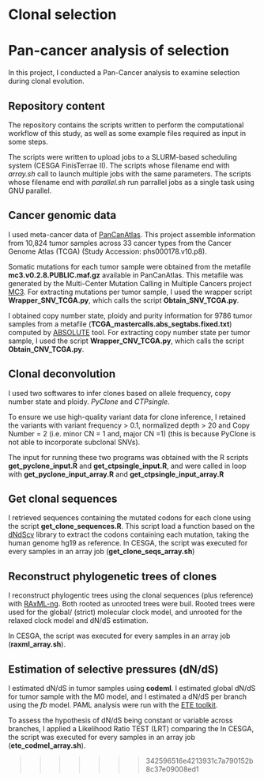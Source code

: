 Clonal selection
=======
# Pan-cancer analysis of selection
In this project, I conducted a Pan-Cancer analysis to examine selection during clonal evolution. 

## Repository content
The repository contains the scripts written to perform the computational workflow of this study, as well as some example files required as input in some steps.

The scripts were written to upload jobs to a SLURM-based scheduling system (CESGA FinisTerrae II). The scripts whose filename end with *array.sh* call to launch multiple jobs with the same parameters. The scripts whose filename end with *parallel.sh* run  parrallel jobs as a single task using GNU parallel.

## Cancer genomic data
I used meta-cancer data of [PanCanAtlas](https://gdc.cancer.gov/about-data/publications/pancanatlas). This project assemble information from 10,824 tumor samples across 33 cancer types from the Cancer Genome Atlas (TCGA) (Study Accession: phs000178.v10.p8).

Somatic mutations for each tumor sample were obtained from the metafile **mc3.v0.2.8.PUBLIC.maf.gz** available in PanCanAtlas. This metafile was generated by the Multi-Center Mutation Calling in Multiple Cancers project [MC3](https://www.sciencedirect.com/science/article/pii/S2405471218300966?via%3Dihub). For extracting mutations per tumor sample, I used the wrapper script **Wrapper_SNV_TCGA.py**, which calls the script **Obtain_SNV_TCGA.py**. 

I obtained copy number state, ploidy and purity information for 9786 tumor samples from a metafile (**TCGA_mastercalls.abs_segtabs.fixed.txt**) computed by [ABSOLUTE](https://software.broadinstitute.org/cancer/cga/absolute) tool. For extracting copy number state per tumor sample, I used the script **Wrapper_CNV_TCGA.py**, which calls the script **Obtain_CNV_TCGA.py**.

## Clonal deconvolution

I used two softwares to infer clones based on allele frequency, copy number state and ploidy. *PyClone* and *CTPsingle*.

To ensure we use high-quality variant data for clone inference, I retained the variants with variant frequency > 0.1, normalized depth > 20 and Copy Number = 2 (i.e. minor CN = 1 and, major CN =1) (this is because PyClone is not able to incorporate subclonal SNVs).

The input for running these two programs was obtained with the R scripts **get_pyclone_input.R** and **get_ctpsingle_input.R**, and were called in loop with **get_pyclone_input_array.R** and **get_ctpsingle_input_array.R**

## Get clonal sequences
I retrieved sequences containing the mutated codons for each clone using the script **get_clone_sequences.R**. This script load a function based on the [dNdScv](https://github.com/im3sanger/dndscv/tree/master/R) library to extract the codons containing each mutation, taking the human genome hg19 as reference.
In CESGA, the script was executed for every samples in an array job (**get_clone_seqs_array.sh**)

## Reconstruct phylogenetic trees of clones
I reconstruct phylogentic trees using the clonal sequences (plus reference) with [RAxML-ng](https://github.com/amkozlov/raxml-ng). Both rooted as unrooted trees were buil. Rooted trees were used for the global/ (strict) molecular clock model, and unrooted for the relaxed clock model and dN/dS estimation.

In CESGA, the script was executed for every samples in an array job (**raxml_array.sh**).

## Estimation of selective pressures (dN/dS)
I estimated dN/dS in tumor samples using **codeml**. I estimated global dN/dS for tumor sample with the M0 model, and I estimated a dN/dS per branch using the *fb* model. PAML analysis were run with the [ETE toolkit](http://etetoolkit.org/). 

To assess the hypothesis of dN/dS being constant or variable across branches, I applied a Likelihood Ratio TEST (LRT) comparing the
In CESGA, the script was executed for every samples in an array job (**ete_codmel_array.sh**).




>>>>>>> 342596516e4213931c7a790152b8c37e09008ed1

